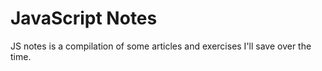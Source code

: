 # JavaScript Notes

JS notes is a compilation of some articles and exercises I'll save over the time.
